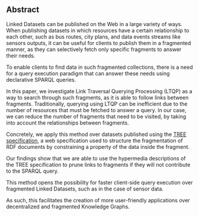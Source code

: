 ## Abstract
<!-- Context      -->
Linked Datasets can be published on the Web in a large variety of ways.
When publishing datasets in which resources have a certain relationship to each other,
such as bus routes, city plans, and data events streams like sensors outputs,
it can be useful for clients to publish them in a fragmented manner,
as they can selectively fetch only specific fragments to answer their needs.
<!-- Need         -->
To enable clients to find data in such fragmented collections,
there is a need for a query execution paradigm that can answer these needs using declarative SPARQL queries.
<!-- Task         -->
In this paper, we investigate Link Traversal Querying Processing (LTQP) as a way to search through such fragments,
as it is able to follow links between fragments.
Traditionally, querying using LTQP can be inefficient due to the number of resources that must be fetched to answer a query.
In our case, we can reduce the number of fragments that need to be visited,
by taking into account the relationships between fragments.
<!-- Object       -->
Concretely, we apply this method over datasets published using the [TREE specification](https://treecg.github.io/specification/),
a web specification used to structure the fragmentation of RDF documents by constraining a property of the data inside the fragment.
<!-- Findings     -->
Our findings show that we are able to use the hypermedia descriptions of the TREE specification
to prune links to fragments if they will not contribute to the SPARQL query.
<!-- Conclusion   -->
This method opens the possibility for faster client-side query execution over fragmented Linked Datasets,
such as in the case of sensor data.
<!-- Perspectives -->
As such, this facilitates the creation of more user-friendly applications over decentralized and fragmented Knowledge Graphs.